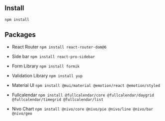 ## Install

```npm install```

## Packages

- React Router
``` npm install react-router-dom@6  ```

- Side bar
``` npm install react-pro-sidebar ```

- Form Library
``` npm install formik ```

- Validation Library
``` npm install yup ```

- Material UI
``` npm install @mui/material @emotion/react @emotion/styled ```

- Fullcalendar
``` npm install @fullcalendar/core @fullcalendar/daygrid @fullcalendar/timegrid @fullcalendar/list ```

- Nivo Chart
``` npm install @nivo/core @nivo/pie @nivo/line @nivo/bar @nivo/geo ```


